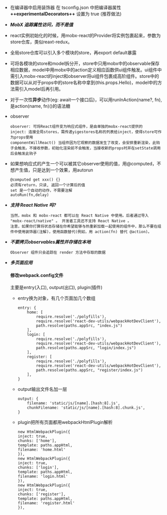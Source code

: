 + 在编译器中启用装饰器
在 tsconfig.json 中把编译器属性 **++experimentalDecorators++** 设置为 true (推荐做法)    
+ ***MobX 追踪属性访问，而不是值***
+ react实例初始化的时候，用mobx-react的Provider将实例包裹起来，参数为store仓库，类似reaxt-redux。
+ 全局store仓库可以引入多个模块的store，再export default暴露
+ 可将各模块的store和model拆分开，store中只用mobx中的observable保存相应数据，model中用mobx中的action定义相应函数供ui组件触发。ui组件中需引入mobx-react的inject和observer将ui组件包裹成高阶组件。store中的数据可以从对于props中的store名称中拿到(this.props.Hello)，model中的方法需引入model后再引用。

+ 对于一次性**异步**动作(eg: await一个接口后)，可以用runInAction(name?, fn),是action(name, fn)()的语法糖   
+ observer
    ```
    observer: 可将React组件变为响应式组件，是由单独的mobx-react提供的
    inject: 连接全局stores，需传递yigestores名称的列表给inject，使得store可作为props使用
    componentWillReact() 当组件因为它观察的数据发生了改变，会安排重新渲染，此钩子会触发。不接收参数，初始化渲染前不会触发，当接收新的props时并在setState调用后会触发此钩子
    ```
+ 如果想响应式的产生一个可以被其它observer使用的值，用@computed，不想产生值，只是达到一个效果，用autorun
    ```
    @computed get xxx() {}
    必须有return，只读, 返回一个计算后的值
    set 是一个自动的动作，不需要注解
    autoRun(fn,delay)
    ```
+ ***支持 React Native 吗?***
    ```
    当然，mobx 和 mobx-react 都可以在 React Native 中使用。后者通过导入 "mobx-react/native" 。 开发者工具还不支持 React Native 。
    注意，如果你打算将状态存储在你希望能够与热重新加载一起使用的组件中，那么不要在组件中使用装饰器(注解)，使用函数替代(例如，用 action(fn) 替代 @action)。
    ```
+ ***不要拷贝observables属性并存储在本地***
    ```
    Observer 组件只会追踪在 render 方法中存取的数据
    ```
+ ***多页面应用***
    #### 修改webpack.config文件    
    主要是entry(入口), output(出口), plugin(插件)   
    + entry换为对象，有几个页面加几个数组         
        ```
        entry: {
            home: [
                require.resolve('./polyfills'),
                require.resolve('react-dev-utils/webpackHotDevClient'),
                path.resolve(paths.appSrc, "index.js")
            ],
            login: [
                require.resolve('./polyfills'),
                require.resolve('react-dev-utils/webpackHotDevClient'),
                path.resolve(paths.appSrc, "login/index.js")
            ],
            register: [
                require.resolve('./polyfills'),
                require.resolve('react-dev-utils/webpackHotDevClient'),
                path.resolve(paths.appSrc, "register/index.js")
            ],
        }
        ```
    + output输出文件名加一层
        ```
        output: {
            filename: 'static/js/[name].[hash:8].js',
            chunkFilename: 'static/js/[name].[hash:8].chunk.js',
        }
        ```
    + plugin把所有页面都用webpackHtmlPlugin解析
        ```
        new HtmlWebpackPlugin({
        inject: true,
        chunks: ['home'],
        template: paths.appHtml,
        filename: 'home.html'
        }),
        new HtmlWebpackPlugin({
        inject: true,
        chunks: ['login'],
        template: paths.appHtml,
        filename: 'login.html'
        }),
        new HtmlWebpackPlugin({
        inject: true,
        chunks: ['register'],
        template: paths.appHtml,
        filename: 'register.html'
        }),
        ```